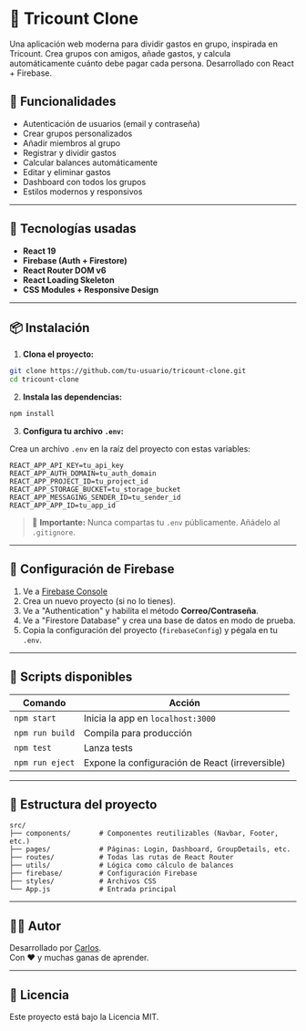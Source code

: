 # 💸 Tricount Clone

Una aplicación web moderna para dividir gastos en grupo, inspirada en Tricount. Crea grupos con amigos, añade gastos, y calcula automáticamente cuánto debe pagar cada persona. Desarrollado con React + Firebase.

## 🧠 Funcionalidades

- Autenticación de usuarios (email y contraseña)
- Crear grupos personalizados
- Añadir miembros al grupo
- Registrar y dividir gastos
- Calcular balances automáticamente
- Editar y eliminar gastos
- Dashboard con todos los grupos
- Estilos modernos y responsivos

---

## 🚀 Tecnologías usadas

- **React 19**
- **Firebase (Auth + Firestore)**
- **React Router DOM v6**
- **React Loading Skeleton**
- **CSS Modules + Responsive Design**

---

## 📦 Instalación

1. **Clona el proyecto:**

```bash
git clone https://github.com/tu-usuario/tricount-clone.git
cd tricount-clone
```

2. **Instala las dependencias:**

```bash
npm install
```

3. **Configura tu archivo `.env`:**

Crea un archivo `.env` en la raíz del proyecto con estas variables:

```env
REACT_APP_API_KEY=tu_api_key
REACT_APP_AUTH_DOMAIN=tu_auth_domain
REACT_APP_PROJECT_ID=tu_project_id
REACT_APP_STORAGE_BUCKET=tu_storage_bucket
REACT_APP_MESSAGING_SENDER_ID=tu_sender_id
REACT_APP_APP_ID=tu_app_id
```

> 🔐 **Importante:** Nunca compartas tu `.env` públicamente. Añádelo al `.gitignore`.

---

## 🔧 Configuración de Firebase

1. Ve a [Firebase Console](https://console.firebase.google.com/)
2. Crea un nuevo proyecto (si no lo tienes).
3. Ve a "Authentication" y habilita el método **Correo/Contraseña**.
4. Ve a "Firestore Database" y crea una base de datos en modo de prueba.
5. Copia la configuración del proyecto (`firebaseConfig`) y pégala en tu `.env`.

---

## 🧪 Scripts disponibles

| Comando         | Acción                         |
|-----------------|--------------------------------|
| `npm start`     | Inicia la app en `localhost:3000` |
| `npm run build` | Compila para producción        |
| `npm test`      | Lanza tests                    |
| `npm run eject` | Expone la configuración de React (irreversible) |

---

## 📁 Estructura del proyecto

```
src/
├── components/       # Componentes reutilizables (Navbar, Footer, etc.)
├── pages/            # Páginas: Login, Dashboard, GroupDetails, etc.
├── routes/           # Todas las rutas de React Router
├── utils/            # Lógica como cálculo de balances
├── firebase/         # Configuración Firebase
├── styles/           # Archivos CSS
└── App.js            # Entrada principal
```

---

## 🧑‍💻 Autor

Desarrollado por [Carlos](https://github.com/tu-usuario).  
Con ❤️ y muchas ganas de aprender.

---

## 📜 Licencia

Este proyecto está bajo la Licencia MIT.
